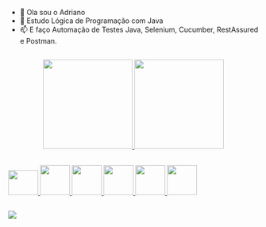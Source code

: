 - 👋 Ola sou o Adriano
- 🌱 Estudo Lógica de Programação com Java
- 📫 E faço Automação de Testes Java, Selenium, Cucumber, RestAssured e Postman.

##

<div align="center">
  <a href="https://github.com/Adriano196">
  <img height="180em" src="https://github-readme-stats.vercel.app/api?username=Adriano196&show_icons=true&theme=merko&include_all_commits=true&count_private=true"/>
  <img height="180em" src="https://github-readme-stats.vercel.app/api/top-langs/?username=Adriano196&layout=compact&langs_count=7&theme=merko"/>
</div>

##

<img height="50" width="60" src="https://cdn.jsdelivr.net/gh/devicons/devicon/icons/chrome/chrome-original.svg" />
<img "50" width="60" src="https://cdn.jsdelivr.net/gh/devicons/devicon/icons/cucumber/cucumber-plain.svg" />
<img "50" width="60" src="https://cdn.jsdelivr.net/gh/devicons/devicon/icons/git/git-original.svg" />
<img "50" width="60" src="https://cdn.jsdelivr.net/gh/devicons/devicon/icons/java/java-original.svg" />
<img "50" width="60" src="https://cdn.jsdelivr.net/gh/devicons/devicon/icons/html5/html5-original.svg" />
<img "50" width="60" src="https://cdn.jsdelivr.net/gh/devicons/devicon/icons/github/github-original.svg" />

##

 <a href="https://www.linkedin.com/in/adriano-silva-adr196" target="_blank"><img src="https://img.shields.io/badge/-LinkedIn-%230077B5?style=for-the-badge&logo=linkedin&logoColor=white" target="_blank"></a>

